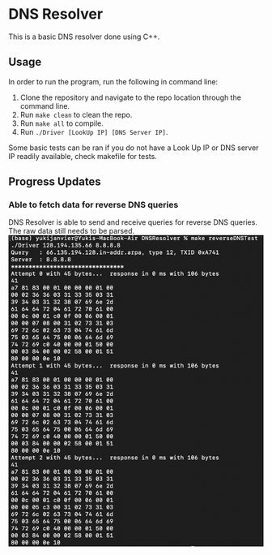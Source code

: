# DNS Resolver
This is a basic DNS resolver done using C++.

## Usage
In order to run the program, run the following in command line:

1. Clone the repository and navigate to the repo location through the command line.
2. Run `make clean` to clean the repo.
3. Run `make all` to compile.
4. Run `./Driver [LookUp IP] [DNS Server IP]`.

Some basic tests can be ran if you do not have a Look Up IP or DNS server IP readily available, check makefile for tests.

## Progress Updates

### Able to fetch data for reverse DNS queries
DNS Resolver is able to send and receive queries for reverse DNS queries. The raw data still needs to be parsed.
![reverse DNS test update 1](./images/reverseDNSTestUpdate1.png)